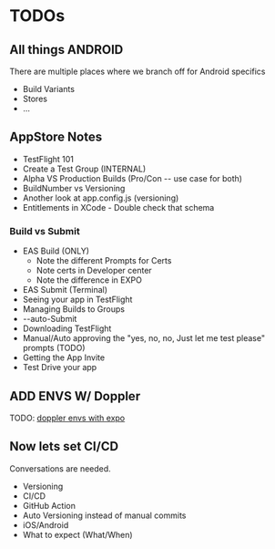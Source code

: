 # TODOs

## All things ANDROID

There are multiple places where we branch off for Android specifics

- Build Variants
- Stores
- ...

## AppStore Notes

- TestFlight 101
- Create a Test Group (INTERNAL)
- Alpha VS Production Builds (Pro/Con -- use case for both)
- BuildNumber vs Versioning
- Another look at app.config.js (versioning)
- Entitlements in XCode - Double check that schema

### Build vs Submit

- EAS Build (ONLY)
  - Note the different Prompts for Certs
  - Note certs in Developer center
  - Note the difference in EXPO
- EAS Submit (Terminal)
- Seeing your app in TestFlight
- Managing Builds to Groups
- --auto-Submit
- Downloading TestFlight
- Manual/Auto approving the "yes, no, no, Just let me test please" prompts (TODO)
- Getting the App Invite
- Test Drive your app

## ADD ENVS W/ Doppler

TODO: [doppler envs with expo](doppler-envs-w-expo.md)

## Now lets set CI/CD

Conversations are needed.

- Versioning
- CI/CD
- GitHub Action
- Auto Versioning instead of manual commits
- iOS/Android
- What to expect (What/When)
